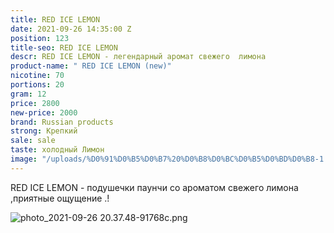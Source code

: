 ```yaml
---
title: RED ICE LEMON
date: 2021-09-26 14:35:00 Z
position: 123
title-seo: RED ICE LEMON
descr: RED ICE LEMON - легендарный аромат свежего  лимона
product-name: " RED ICE LEMON (new)"
nicotine: 70
portions: 20
gram: 12
price: 2800
new-price: 2000
brand: Russian products
strong: Крепкий
sale: sale
taste: холодный Лимон
image: "/uploads/%D0%91%D0%B5%D0%B7%20%D0%B8%D0%BC%D0%B5%D0%BD%D0%B8-1.png"
---
```


RED ICE LEMON - подушечки паунчи со ароматом свежего лимона ,приятные ощущение .!


![photo_2021-09-26 20.37.48-91768c.png](/uploads/photo_2021-09-26%2020.37.48-91768c.png)